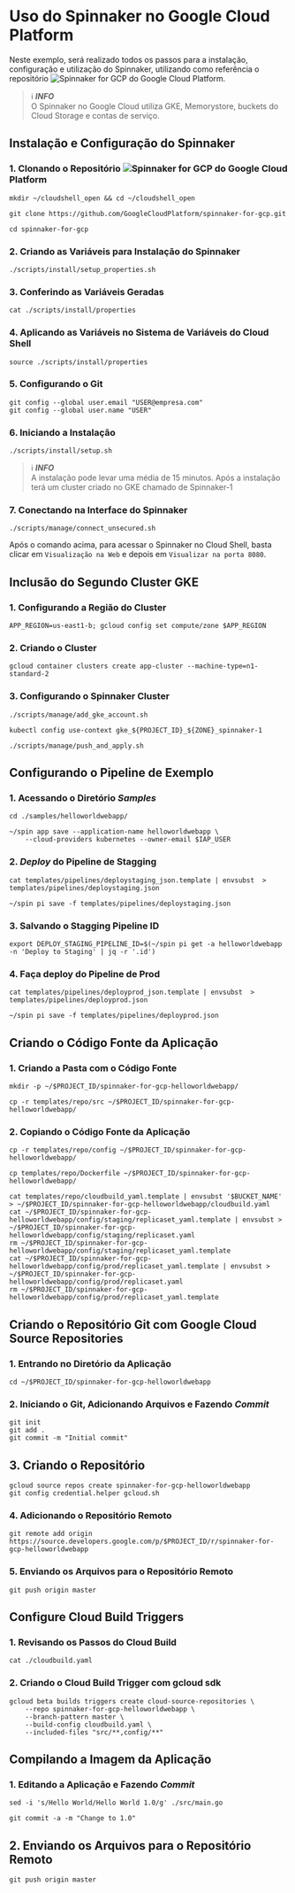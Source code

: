 # Uso do Spinnaker no Google Cloud Platform

Neste exemplo, será realizado todos os passos para a instalação, configuração e utilização do Spinnaker, utilizando como referência o repositório ![Spinnaker for GCP](https://github.com/GoogleCloudPlatform/spinnaker-for-gcp.git) do Google Cloud Platform.

> ℹ️ **_INFO_**  
> O Spinnaker no Google Cloud utiliza GKE, Memorystore, buckets do Cloud Storage e contas de serviço.


## Instalação e Configuração do Spinnaker

### 1. Clonando o Repositório ![Spinnaker for GCP](https://github.com/GoogleCloudPlatform/spinnaker-for-gcp.git) do Google Cloud Platform

```shell
mkdir ~/cloudshell_open && cd ~/cloudshell_open
```

```shell
git clone https://github.com/GoogleCloudPlatform/spinnaker-for-gcp.git
```

```shell
cd spinnaker-for-gcp
```

### 2. Criando as Variáveis para Instalação do Spinnaker

```shell
./scripts/install/setup_properties.sh
```

### 3. Conferindo as Variáveis Geradas

```shell
cat ./scripts/install/properties
```

### 4. Aplicando as Variáveis no Sistema de Variáveis do Cloud Shell

```shell
source ./scripts/install/properties
```

### 5. Configurando o Git

```shell
git config --global user.email "USER@empresa.com"
git config --global user.name "USER"
```

### 6. Iniciando a Instalação

```shell
./scripts/install/setup.sh
```

> ℹ️ **_INFO_**  
> A instalação pode levar uma média de 15 minutos. Após a instalação terá um cluster criado no GKE chamado de Spinnaker-1

### 7. Conectando na Interface do Spinnaker

```shell
./scripts/manage/connect_unsecured.sh
```

Após o comando acima, para acessar o Spinnaker no Cloud Shell, basta clicar em `Visualização na Web` e depois em `Visualizar na porta 8080`.

## Inclusão do Segundo Cluster GKE

### 1. Configurando a Região do Cluster

```shell
APP_REGION=us-east1-b; gcloud config set compute/zone $APP_REGION
```

### 2. Criando o Cluster
```shell
gcloud container clusters create app-cluster --machine-type=n1-standard-2
```

### 3. Configurando o Spinnaker Cluster

```shell
./scripts/manage/add_gke_account.sh
```

```shell
kubectl config use-context gke_${PROJECT_ID}_${ZONE}_spinnaker-1
```

```shell
./scripts/manage/push_and_apply.sh
```


## Configurando o Pipeline de Exemplo

### 1. Acessando o Diretório _Samples_

```shell
cd ./samples/helloworldwebapp/
```

```shell
~/spin app save --application-name helloworldwebapp \
    --cloud-providers kubernetes --owner-email $IAP_USER
```

### 2. _Deploy_ do Pipeline de Stagging

```shell
cat templates/pipelines/deploystaging_json.template | envsubst  > templates/pipelines/deploystaging.json
```

```shell
~/spin pi save -f templates/pipelines/deploystaging.json
```
### 3. Salvando o Stagging Pipeline ID

```shell
export DEPLOY_STAGING_PIPELINE_ID=$(~/spin pi get -a helloworldwebapp -n 'Deploy to Staging' | jq -r '.id')
```
### 4. Faça deploy do Pipeline de Prod

```shell
cat templates/pipelines/deployprod_json.template | envsubst  > templates/pipelines/deployprod.json
```

```shell
~/spin pi save -f templates/pipelines/deployprod.json
```

## Criando o Código Fonte da Aplicação

### 1. Criando a Pasta com o Código Fonte

```shell
mkdir -p ~/$PROJECT_ID/spinnaker-for-gcp-helloworldwebapp/
```

```shell
cp -r templates/repo/src ~/$PROJECT_ID/spinnaker-for-gcp-helloworldwebapp/
```

### 2. Copiando o Código Fonte da Aplicação

```shell
cp -r templates/repo/config ~/$PROJECT_ID/spinnaker-for-gcp-helloworldwebapp/
```

```shell
cp templates/repo/Dockerfile ~/$PROJECT_ID/spinnaker-for-gcp-helloworldwebapp/
```

```shell
cat templates/repo/cloudbuild_yaml.template | envsubst '$BUCKET_NAME' > ~/$PROJECT_ID/spinnaker-for-gcp-helloworldwebapp/cloudbuild.yaml
cat ~/$PROJECT_ID/spinnaker-for-gcp-helloworldwebapp/config/staging/replicaset_yaml.template | envsubst > ~/$PROJECT_ID/spinnaker-for-gcp-helloworldwebapp/config/staging/replicaset.yaml
rm ~/$PROJECT_ID/spinnaker-for-gcp-helloworldwebapp/config/staging/replicaset_yaml.template
cat ~/$PROJECT_ID/spinnaker-for-gcp-helloworldwebapp/config/prod/replicaset_yaml.template | envsubst > ~/$PROJECT_ID/spinnaker-for-gcp-helloworldwebapp/config/prod/replicaset.yaml
rm ~/$PROJECT_ID/spinnaker-for-gcp-helloworldwebapp/config/prod/replicaset_yaml.template
```


## Criando o Repositório Git com Google Cloud Source Repositories

### 1. Entrando no Diretório da Aplicação

```shell
cd ~/$PROJECT_ID/spinnaker-for-gcp-helloworldwebapp
```

### 2. Iniciando o Git, Adicionando Arquivos e Fazendo _Commit_

```shell
git init
git add .
git commit -m "Initial commit"
```

## 3. Criando o Repositório

```shell
gcloud source repos create spinnaker-for-gcp-helloworldwebapp
git config credential.helper gcloud.sh
```

### 4. Adicionando o Repositório Remoto

```shell
git remote add origin https://source.developers.google.com/p/$PROJECT_ID/r/spinnaker-for-gcp-helloworldwebapp
```

### 5. Enviando os Arquivos para o Repositório Remoto

```shell
git push origin master
```


## Configure Cloud Build Triggers

### 1. Revisando os Passos do Cloud Build

```shell
cat ./cloudbuild.yaml
```
### 2. Criando o Cloud Build Trigger com gcloud sdk

```shell
gcloud beta builds triggers create cloud-source-repositories \
    --repo spinnaker-for-gcp-helloworldwebapp \
    --branch-pattern master \
    --build-config cloudbuild.yaml \
    --included-files "src/**,config/**"
```


## Compilando a Imagem da Aplicação

### 1. Editando a Aplicação e Fazendo _Commit_

```shell
sed -i 's/Hello World/Hello World 1.0/g' ./src/main.go
```

```shell
git commit -a -m "Change to 1.0"
```

## 2. Enviando os Arquivos para o Repositório Remoto

```shell
git push origin master
```